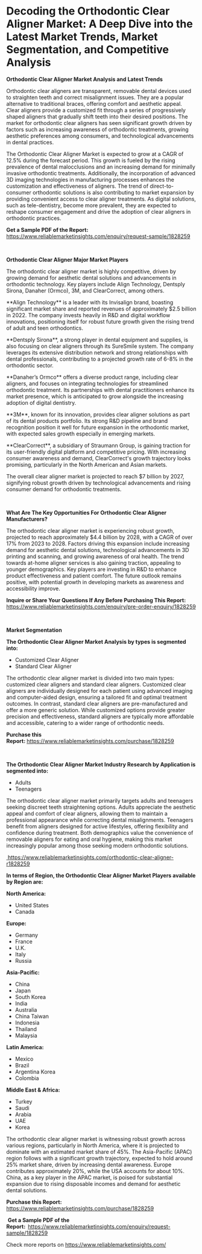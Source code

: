 <p><h1>Decoding the Orthodontic Clear Aligner Market: A Deep Dive into the Latest Market Trends, Market Segmentation, and Competitive Analysis</h1></p><p><strong>Orthodontic Clear Aligner Market Analysis and Latest Trends</strong></p>
<p><p>Orthodontic clear aligners are transparent, removable dental devices used to straighten teeth and correct misalignment issues. They are a popular alternative to traditional braces, offering comfort and aesthetic appeal. Clear aligners provide a customized fit through a series of progressively shaped aligners that gradually shift teeth into their desired positions. The market for orthodontic clear aligners has seen significant growth driven by factors such as increasing awareness of orthodontic treatments, growing aesthetic preferences among consumers, and technological advancements in dental practices.</p><p>The Orthodontic Clear Aligner Market is expected to grow at a CAGR of 12.5% during the forecast period. This growth is fueled by the rising prevalence of dental malocclusions and an increasing demand for minimally invasive orthodontic treatments. Additionally, the incorporation of advanced 3D imaging technologies in manufacturing processes enhances the customization and effectiveness of aligners. The trend of direct-to-consumer orthodontic solutions is also contributing to market expansion by providing convenient access to clear aligner treatments. As digital solutions, such as tele-dentistry, become more prevalent, they are expected to reshape consumer engagement and drive the adoption of clear aligners in orthodontic practices.</p></p>
<p><strong>Get a Sample PDF of the Report:&nbsp;</strong> <a href="https://www.reliablemarketinsights.com/enquiry/request-sample/1828259?utm_campaign=2209&utm_medium=2&utm_source=Github&utm_content=ia&utm_term=05032025&utm_id=orthodontic-clear-aligner">https://www.reliablemarketinsights.com/enquiry/request-sample/1828259</a></p>
<p>&nbsp;</p>
<p><strong>Orthodontic Clear Aligner Major Market Players</strong></p>
<p><p>The orthodontic clear aligner market is highly competitive, driven by growing demand for aesthetic dental solutions and advancements in orthodontic technology. Key players include Align Technology, Dentsply Sirona, Danaher (Ormco), 3M, and ClearCorrect, among others.</p><p>**Align Technology** is a leader with its Invisalign brand, boasting significant market share and reported revenues of approximately $2.5 billion in 2022. The company invests heavily in R&D and digital workflow innovations, positioning itself for robust future growth given the rising trend of adult and teen orthodontics.</p><p>**Dentsply Sirona**, a strong player in dental equipment and supplies, is also focusing on clear aligners through its SureSmile system. The company leverages its extensive distribution network and strong relationships with dental professionals, contributing to a projected growth rate of 6-8% in the orthodontic sector.</p><p>**Danaher’s Ormco** offers a diverse product range, including clear aligners, and focuses on integrating technologies for streamlined orthodontic treatment. Its partnerships with dental practitioners enhance its market presence, which is anticipated to grow alongside the increasing adoption of digital dentistry.</p><p>**3M**, known for its innovation, provides clear aligner solutions as part of its dental products portfolio. Its strong R&D pipeline and brand recognition position it well for future expansion in the orthodontic market, with expected sales growth especially in emerging markets.</p><p>**ClearCorrect**, a subsidiary of Straumann Group, is gaining traction for its user-friendly digital platform and competitive pricing. With increasing consumer awareness and demand, ClearCorrect's growth trajectory looks promising, particularly in the North American and Asian markets.</p><p>The overall clear aligner market is projected to reach $7 billion by 2027, signifying robust growth driven by technological advancements and rising consumer demand for orthodontic treatments.</p></p>
<p>&nbsp;</p>
<p><strong>What Are The Key Opportunities For Orthodontic Clear Aligner Manufacturers?</strong></p>
<p><p>The orthodontic clear aligner market is experiencing robust growth, projected to reach approximately $4.4 billion by 2028, with a CAGR of over 17% from 2023 to 2028. Factors driving this expansion include increasing demand for aesthetic dental solutions, technological advancements in 3D printing and scanning, and growing awareness of oral health. The trend towards at-home aligner services is also gaining traction, appealing to younger demographics. Key players are investing in R&D to enhance product effectiveness and patient comfort. The future outlook remains positive, with potential growth in developing markets as awareness and accessibility improve.</p></p>
<p><strong>Inquire or Share Your Questions If Any Before Purchasing This Report:</strong> <a href="https://www.reliablemarketinsights.com/enquiry/pre-order-enquiry/1828259?utm_campaign=2209&utm_medium=2&utm_source=Github&utm_content=ia&utm_term=05032025&utm_id=orthodontic-clear-aligner">https://www.reliablemarketinsights.com/enquiry/pre-order-enquiry/1828259</a></p>
<p>&nbsp;</p>
<p><strong>Market Segmentation</strong></p>
<p><strong>The Orthodontic Clear Aligner Market Analysis by types is segmented into:</strong></p>
<p><ul><li>Customized Clear Aligner</li><li>Standard Clear Aligner</li></ul></p>
<p><p>The orthodontic clear aligner market is divided into two main types: customized clear aligners and standard clear aligners. Customized clear aligners are individually designed for each patient using advanced imaging and computer-aided design, ensuring a tailored fit and optimal treatment outcomes. In contrast, standard clear aligners are pre-manufactured and offer a more generic solution. While customized options provide greater precision and effectiveness, standard aligners are typically more affordable and accessible, catering to a wider range of orthodontic needs.</p></p>
<p><strong>Purchase this Report:&nbsp;</strong><a href="https://www.reliablemarketinsights.com/purchase/1828259?utm_campaign=2209&utm_medium=2&utm_source=Github&utm_content=ia&utm_term=05032025&utm_id=orthodontic-clear-aligner">https://www.reliablemarketinsights.com/purchase/1828259</a></p>
<p>&nbsp;</p>
<p><strong>The Orthodontic Clear Aligner Market Industry Research by Application is segmented into:</strong></p>
<p><ul><li>Adults</li><li>Teenagers</li></ul></p>
<p><p>The orthodontic clear aligner market primarily targets adults and teenagers seeking discreet teeth straightening options. Adults appreciate the aesthetic appeal and comfort of clear aligners, allowing them to maintain a professional appearance while correcting dental misalignments. Teenagers benefit from aligners designed for active lifestyles, offering flexibility and confidence during treatment. Both demographics value the convenience of removable aligners for eating and oral hygiene, making this market increasingly popular among those seeking modern orthodontic solutions.</p></p>
<p><a href="https://www.reliablemarketinsights.com/orthodontic-clear-aligner-r1828259?utm_campaign=2209&utm_medium=2&utm_source=Github&utm_content=ia&utm_term=05032025&utm_id=orthodontic-clear-aligner">&nbsp;https://www.reliablemarketinsights.com/orthodontic-clear-aligner-r1828259</a></p>
<p><strong>In terms of Region, the Orthodontic Clear Aligner Market Players available by Region are:</strong></p>
<p>
    <p> <strong> North America: </strong>
        <ul>
            <li>United States</li>
            <li>Canada</li>
        </ul>
        </p> 
    <p> <strong> Europe: </strong>
        <ul>
            <li>Germany</li>
            <li>France</li>
            <li>U.K.</li>
            <li>Italy</li>
            <li>Russia</li>
        </ul>
        </p> 
    <p> <strong> Asia-Pacific: </strong>
        <ul>
            <li>China</li>
            <li>Japan</li>
            <li>South Korea</li>
            <li>India</li>
            <li>Australia</li>
            <li>China Taiwan</li>
            <li>Indonesia</li>
            <li>Thailand</li>
            <li>Malaysia</li>
        </ul>
        </p> 
    <p> <strong> Latin America: </strong>
        <ul>
            <li>Mexico</li>
            <li>Brazil</li>
            <li>Argentina Korea</li>
            <li>Colombia</li>
        </ul>
        </p> 
    <p> <strong> Middle East & Africa: </strong>
        <ul>
            <li>Turkey</li>
            <li>Saudi</li>
            <li>Arabia</li>
            <li>UAE</li>
            <li>Korea</li>
        </ul>
    </p>
    </p>
<p><p>The orthodontic clear aligner market is witnessing robust growth across various regions, particularly in North America, where it is projected to dominate with an estimated market share of 45%. The Asia-Pacific (APAC) region follows with a significant growth trajectory, expected to hold around 25% market share, driven by increasing dental awareness. Europe contributes approximately 20%, while the USA accounts for about 10%. China, as a key player in the APAC market, is poised for substantial expansion due to rising disposable incomes and demand for aesthetic dental solutions.</p></p>
<p><strong>Purchase this Report: </strong><a href="https://www.reliablemarketinsights.com/purchase/1828259?utm_campaign=2209&utm_medium=2&utm_source=Github&utm_content=ia&utm_term=05032025&utm_id=orthodontic-clear-aligner">https://www.reliablemarketinsights.com/purchase/1828259</a></p>
<p>&nbsp;<strong>Get a Sample PDF of the Report:&nbsp;&nbsp;</strong><a href="https://www.reliablemarketinsights.com/enquiry/request-sample/1828259?utm_campaign=2209&utm_medium=2&utm_source=Github&utm_content=ia&utm_term=05032025&utm_id=orthodontic-clear-aligner">https://www.reliablemarketinsights.com/enquiry/request-sample/1828259</a></p>
<p><strong></strong></p>
<p>Check more reports on <a href="https://www.reliablemarketinsights.com/?utm_campaign=2209&utm_medium=2&utm_source=Github&utm_content=ia&utm_term=05032025&utm_id=orthodontic-clear-aligner">https://www.reliablemarketinsights.com/</a></p>